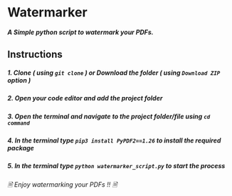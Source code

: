 # Watermarker
***A Simple python script to watermark your PDFs.***

## Instructions
##### 1. Clone ***( using `git clone` )*** or Download the folder ***( using ***`Download ZIP`*** option )*** #####
##### 2. Open your code editor and add the project folder #####
##### 3. Open the terminal and navigate to the project folder/file using ***`cd command`*** #####
##### 4. In the terminal type ***`pip3 install PyPDF2==1.26`*** to install the required package #####
##### 5. In the terminal type ***`python watermarker_script.py`*** to start the process #####

###### 🗎 *Enjoy watermarking your PDFs !!* 🗎 ######


